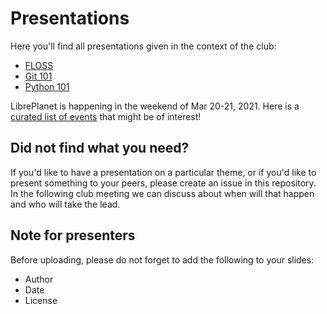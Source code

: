# Presentations 

Here you'll find all presentations given in the context of the club:
 * [FLOSS](FLOSS.pptx)
 * [Git 101](GitHub.pptx)
 * [Python 101](Python%20101)

LibrePlanet is happening in the weekend of Mar 20-21, 2021. Here is a [curated list of events](LibrePlanet.md) that might be of interest!

## Did not find what you need?

If you'd like to have a presentation on a particular theme, or if you'd like to present something to your peers, please create an issue in this repository. In the following club meeting we can discuss about when will that happen and who will take the lead.

## Note for presenters

Before uploading, please do not forget to add the following to your slides:
 * Author
 * Date
 * License
